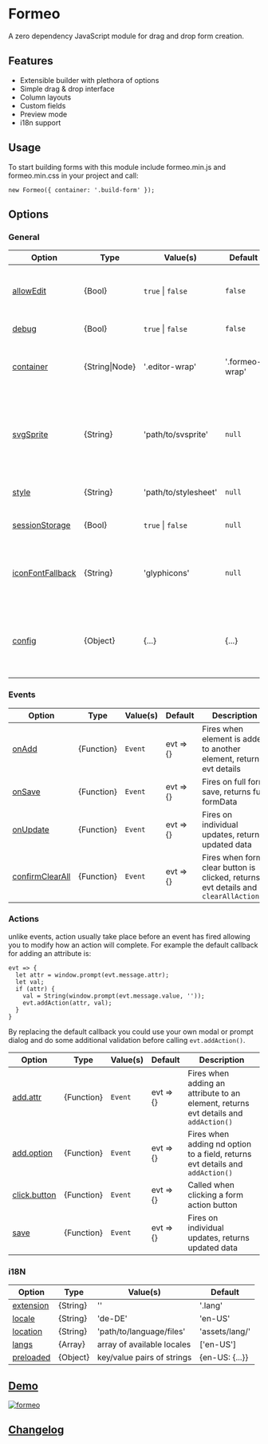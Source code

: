 Formeo
===========

A zero dependency JavaScript module for drag and drop form creation.

## Features
- Extensible builder with plethora of options
- Simple drag & drop interface
- Column layouts
- Custom fields
- Preview mode
- i18n support

## Usage
To start building forms with this module include formeo.min.js and formeo.min.css in your project and call:
```
new Formeo({ container: '.build-form' });
```

## Options
### General
| Option  | Type | Value(s) | Default | Description |
| ------------- | ------------- | ------------- | ------------- |  ------------- |
| [allowEdit](#) | {Bool} | `true` \| `false` | `false` | When set to false, formData can only be rendered. |
| [debug](#) | {Bool} | `true` \| `false` | `false` | debug mode |
| [container](#) | {String\|Node} | '.editor-wrap' | '.formeo-wrap' | Define where this instance of Formeo will be added. |
| [svgSprite](#) | {String} | 'path/to/svsprite' | `null` | loads an svg sprite, leave blank if your sprite is already included in page.
| [style](#) | {String} | 'path/to/stylesheet' | `null` | loads a stylesheet to the page |
| [sessionStorage](#) | {Bool} | `true` \| `false` | `null` | loads a stylesheet to the page |
| [iconFontFallback](#) | {String} | 'glyphicons' | `null` | uses an existing font-icon when svg icon is not available |
| [config](#) | {Object} | {...} | {...} | disable, add, reorder and modify row, column and field action buttons |

### Events

| Option  | Type | Value(s) | Default | Description |
| ------------- | ------------- | ------------- | ------------- | ------------- |
| [onAdd](#) | {Function} | `Event` | evt => {} | Fires when element is added to another element, returns evt details |
| [onSave](#) | {Function} | `Event` | evt => {} | Fires on full form save, returns full formData |
| [onUpdate](#) | {Function} | `Event` | evt => {} | Fires on individual updates, returns updated data |
| [confirmClearAll](#) | {Function} | `Event` | evt => {} | Fires when form clear button is clicked, returns evt details and `clearAllAction()` |

### Actions
unlike events, action usually take place before an event has fired allowing you to modify how an action will complete. For example the default callback for adding an attribute is:
```
evt => {
  let attr = window.prompt(evt.message.attr);
  let val;
  if (attr) {
    val = String(window.prompt(evt.message.value, ''));
    evt.addAction(attr, val);
  }
}
```
By replacing the default callback you could use your own modal or prompt dialog and do some additional validation before calling `evt.addAction()`.

| Option  | Type | Value(s) | Default | Description |
| ------------- | ------------- | ------------- | ------------- | ------------- |
| [add.attr](#) | {Function} | `Event` | evt => {} | Fires when adding an attribute to an element, returns evt details and `addAction()` |
| [add.option](#) | {Function} | `Event` | evt => {} | Fires when adding nd option to a field, returns evt details and `addAction()` |
| [click.button](#) | {Function} | `Event` | evt => {} | Called when clicking a form action button |
| [save](#) | {Function} | `Event` | evt => {} | Fires on individual updates, returns updated data |

### i18N
| Option  | Type | Value(s) | Default |
| ------------- | ------------- |------------- | ------------- |
| [extension](#) | {String} | '' | '.lang' |
| [locale](#) | {String} | 'de-DE' | 'en-US' |
| [location](#) | {String} | 'path/to/language/files' | 'assets/lang/' |
| [langs](#) | {Array} | array of available locales | ['en-US'] |
| [preloaded](#) | {Object} | key/value pairs of strings | {en-US: {...}} |


## [Demo](https://Draggable.github.io/formeo) ##
[![formeo](https://cloud.githubusercontent.com/assets/1457540/15781593/c054681e-299e-11e6-823c-d5ec4b2c03dd.png)](https://draggable.github.io/formeo/)

## [Changelog](https://github.com/Draggable/formeo/blob/master/CHANGELOG.md) ##
